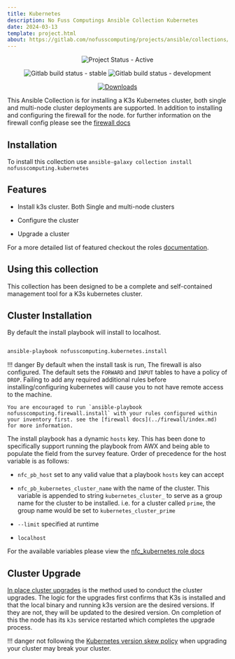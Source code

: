 ```yaml
---
title: Kubernetes
description: No Fuss Computings Ansible Collection Kubernetes
date: 2024-03-13
template: project.html
about: https://gitlab.com/nofusscomputing/projects/ansible/collections/kubernetes
---
```


<span style="text-align: center;">

![Project Status - Active](https://img.shields.io/badge/Project%20Status-Active-green?logo=gitlab&style=plastic)


![Gitlab build status - stable](https://img.shields.io/badge/dynamic/json?color=ff782e&label=Build&query=0.status&url=https%3A%2F%2Fgitlab.com%2Fapi%2Fv4%2Fprojects%2F51640029%2Fpipelines%3Fref%3Dmaster&logo=gitlab&style=plastic) ![Gitlab build status - development](https://img.shields.io/badge/dynamic/json?color=ff782e&label=Build&query=0.status&url=https%3A%2F%2Fgitlab.com%2Fapi%2Fv4%2Fprojects%2F51640029%2Fpipelines%3Fref%3Ddevelopment&logo=gitlab&style=plastic)


[![Downloads](https://img.shields.io/badge/dynamic/json?url=https%3A%2F%2Fgalaxy.ansible.com%2Fapi%2Fv3%2Fplugin%2Fansible%2Fcontent%2Fpublished%2Fcollections%2Findex%2Fnofusscomputing%2Fkubernetes%2F&query=%24.download_count&style=plastic&logo=ansible&logoColor=white&label=Galaxy%20Downloads&labelColor=black&color=cyan)](https://galaxy.ansible.com/ui/repo/published/nofusscomputing/kubernetes/)


</span>

This Ansible Collection is for installing a K3s Kubernetes cluster, both single and multi-node cluster deployments are supported. In addition to installing and configuring the firewall for the node. for further information on the firewall config please see the [firewall docs](../firewall/index.md)


## Installation

To install this collection use `ansible-galaxy collection install nofusscomputing.kubernetes`


## Features

- Install k3s cluster. Both Single and multi-node clusters

- Configure the cluster

- Upgrade a cluster

For a more detailed list of featured checkout the roles [documentation](roles/nfc_kubernetes/index.md).


## Using this collection

This collection has been designed to be a complete and self-contained management tool for a K3s kubernetes cluster.

## Cluster Installation

By default the install playbook will install to localhost.

``` bash

ansible-playbook nofusscomputing.kubernetes.install

```

!!! danger
    By default when the install task is run, The firewall is also configured. The default sets the `FORWARD` and `INPUT` tables to have a policy of `DROP`. Failing to add any required additional rules before installing/configuring kubernetes will cause you to not have remote access to the machine. 
    
    You are encouraged to run `ansible-playbook nofusscomputing.firewall.install` with your rules configured within your inventory first. see the [firewall docs](../firewall/index.md) for more information.

The install playbook has a dynamic `hosts` key. This has been done to specifically support running the playbook from AWX and being able to populate the field from the survey feature. Order of precedence for the host variable is as follows:

- `nfc_pb_host` set to any valid value that a playbook `hosts` key can accept

- `nfc_pb_kubernetes_cluster_name` with the name of the cluster. This variable is appended to string `kubernetes_cluster_` to serve as a group name for the cluster to be installed. i.e. for a cluster called `prime`, the group name would be set to `kubernetes_cluster_prime`

- `--limit` specified at runtime

- `localhost`

For the available variables please view the [nfc_kubernetes role docs](roles/nfc_kubernetes/index.md#default-variables)


## Cluster Upgrade

[In place cluster upgrades](https://docs.k3s.io/upgrades/manual#upgrade-k3s-using-the-binary) is the method used to conduct the cluster upgrades. The logic for the upgrades first confirms that K3s is installed and that the local binary and running k3s version are the desired versions. If they are not, they will be updated to the desired version. On completion of this the node has its `k3s` service restarted which completes the upgrade process.

!!! danger
    not following the [Kubernetes version skew policy](https://kubernetes.io/releases/version-skew-policy/) when upgrading your cluster may break your cluster.

